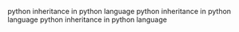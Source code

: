 python inheritance in python language
python inheritance in python language
python inheritance in python language

